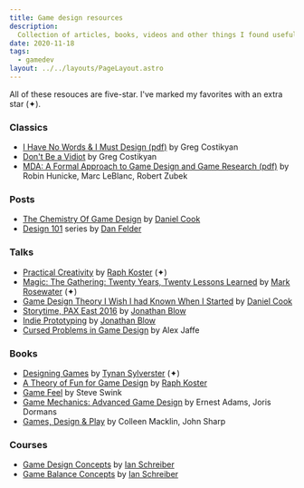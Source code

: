 ```yaml
---
title: Game design resources
description:
  Collection of articles, books, videos and other things I found useful.
date: 2020-11-18
tags:
  - gamedev
layout: ../../layouts/PageLayout.astro
---
```


All of these resouces are five-star. I've marked my favorites with an extra star
(✦).

### Classics

- [I Have No Words & I Must Design (pdf)](http://www.costik.com/nowords2002.pdf)
  by Greg Costikyan
- [Don't Be a Vidiot](http://www.costik.com/vidiot.html) by Greg Costikyan
- [MDA: A Formal Approach to Game Design and Game Research (pdf)](https://www.cs.northwestern.edu/~hunicke/MDA.pdf)
  by Robin Hunicke, Marc LeBlanc, Robert Zubek

### Posts

- [The Chemistry Of Game Design](https://www.gamasutra.com/view/feature/1524/the_chemistry_of_game_design.php)
  by [Daniel Cook](https://twitter.com/danctheduck)
- [Design 101](https://www.gamasutra.com/blogs/DanFelder/20150413/240853/Design_101_Design_Goals.php)
  series by [Dan Felder](https://twitter.com/DesignerDanF)

### Talks

- [Practical Creativity](https://www.youtube.com/watch?v=zyVTxGpEO30) by
  [Raph Koster](https://twitter.com/raphkoster) (✦)
- [Magic: The Gathering: Twenty Years, Twenty Lessons Learned](https://youtu.be/QHHg99hwQGY)
  by [Mark Rosewater](https://en.wikipedia.org/wiki/Mark_Rosewater) (✦)
- [Game Design Theory I Wish I had Known When I Started](https://youtu.be/qwPe3OHR04c)
  by [Daniel Cook](http://www.lostgarden.com/)
- [Storytime, PAX East 2016](https://youtu.be/UwBl7Rnkt78) by
  [Jonathan Blow](https://twitter.com/jonathan_blow)
- [Indie Prototyping](https://youtu.be/ISutk1mauPM) by
  [Jonathan Blow](https://twitter.com/jonathan_blow)
- [Cursed Problems in Game Design](https://youtu.be/8uE6-vIi1rQ) by Alex Jaffe

### Books

- [Designing Games](https://tynansylvester.com/book/) by
  [Tynan Sylverster](https://twitter.com/TynanSylvester) (✦)
- [A Theory of Fun for Game Design](https://www.theoryoffun.com) by
  [Raph Koster](https://twitter.com/raphkoster)
- [Game Feel](http://www.game-feel.com) by Steve Swink
- [Game Mechanics: Advanced Game Design](https://www.goodreads.com/book/show/13705461-game-mechanics)
  by Ernest Adams, Joris Dormans
- [Games, Design & Play](http://www.gamesdesignandplay.com/) by Colleen Macklin,
  John Sharp

### Courses

- [Game Design Concepts](https://gamedesignconcepts.wordpress.com) by
  [Ian Schreiber](https://twitter.com/IanSchreiber)
- [Game Balance Concepts](https://gamebalanceconcepts.wordpress.com) by
  [Ian Schreiber](https://twitter.com/IanSchreiber)
